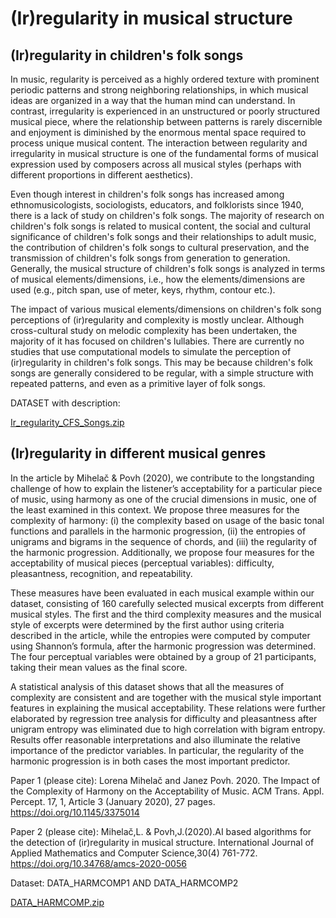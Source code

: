 # (Ir)regularity in musical structure 

## (Ir)regularity in children's folk songs

In music, regularity is perceived as a highly ordered texture with prominent periodic patterns and strong neighboring relationships, in which musical ideas are organized in a way that the human mind can understand. In contrast, irregularity is experienced in an unstructured or poorly structured musical piece, where the relationship between patterns is rarely discernible and enjoyment is diminished by the enormous mental space required to process unique musical content. The interaction between regularity and irregularity in musical structure is one of the fundamental forms of musical expression used by composers across all musical styles (perhaps with different proportions in different aesthetics). 

Even though interest in children's folk songs has increased among ethnomusicologists, sociologists, educators, and folklorists since 1940, there is a lack of study on children's folk songs. The majority of research on children's folk songs is related to musical content, the social and cultural significance of children's folk songs and their relationships to adult music, the contribution of children's folk songs to cultural preservation, and the transmission of children's folk songs from generation to generation. Generally, the musical structure of children's folk songs is analyzed in terms of musical elements/dimensions, i.e., how the elements/dimensions are used (e.g., pitch span, use of meter, keys, rhythm, contour etc.).

The impact of various musical elements/dimensions on children's folk song perceptions of (ir)regularity and complexity is mostly unclear. Although cross-cultural study on melodic complexity has been undertaken, the majority of it has focused on children's lullabies. There are currently no studies that use computational models to simulate the perception of (ir)regularity in children's folk songs. This may be because children's folk songs are generally considered to be regular, with a simple structure with repeated patterns, and even as a primitive layer of folk songs.

DATASET with description:

[Ir_regularity_CFS_Songs.zip](https://github.com/LMihel/LMihel.github.io/files/10477669/Ir_regularity_CFS_Songs.zip)


## (Ir)regularity in different musical genres

In the article by Mihelač & Povh (2020), we contribute to the longstanding challenge of how to explain the listener’s acceptability for a particular piece of music, using harmony as one of the crucial dimensions in music, one of the least examined in this context. We propose three measures for the complexity of harmony: (i) the complexity based on usage of the basic tonal functions and parallels in the harmonic progression, (ii) the entropies of unigrams and bigrams in the sequence of chords, and (iii) the regularity of the harmonic progression. Additionally, we propose four measures for the acceptability of musical pieces (perceptual variables): difficulty, pleasantness, recognition, and repeatability.

These measures have been evaluated in each musical example within our dataset, consisting of 160 carefully selected musical excerpts from different musical styles. The first and the third complexity measures and the musical style of excerpts were determined by the first author using criteria described in the article, while the entropies were computed by computer using Shannon’s formula, after the harmonic progression was determined. The four perceptual variables were obtained by a group of 21 participants, taking their mean values as the final score.

A statistical analysis of this dataset shows that all the measures of complexity are consistent and are together with the musical style important features in explaining the musical acceptability. These relations were further elaborated by regression tree analysis for difficulty and pleasantness after unigram entropy was eliminated due to high correlation with bigram entropy. Results offer reasonable interpretations and also illuminate the relative importance of the predictor variables. In particular, the regularity of the harmonic progression is in both cases the most important predictor.

Paper 1 (please cite): Lorena Mihelač and Janez Povh. 2020. The Impact of the Complexity of Harmony on the Acceptability of Music. ACM Trans. Appl. Percept. 17, 1, Article 3 (January 2020), 27 pages. https://doi.org/10.1145/3375014

Paper 2 (please cite): Mihelač,L. & Povh,J.(2020).AI based algorithms for the detection of (ir)regularity in musical structure. International Journal of Applied Mathematics and Computer Science,30(4) 761-772. https://doi.org/10.34768/amcs-2020-0056

Dataset: DATA_HARMCOMP1 AND DATA_HARMCOMP2

[DATA_HARMCOMP.zip](https://github.com/LMihel/LMihel.github.io/files/10477782/DATA_HARMCOMP.zip)


